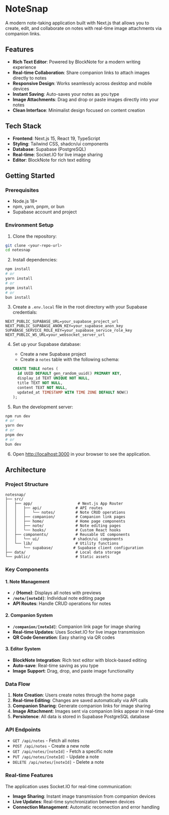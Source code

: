 # NoteSnap

A modern note-taking application built with Next.js that allows you to create, edit, and collaborate on notes with real-time image attachments via companion links.

## Features

- **Rich Text Editor**: Powered by BlockNote for a modern writing experience
- **Real-time Collaboration**: Share companion links to attach images directly to notes
- **Responsive Design**: Works seamlessly across desktop and mobile devices
- **Instant Saving**: Auto-saves your notes as you type
- **Image Attachments**: Drag and drop or paste images directly into your notes
- **Clean Interface**: Minimalist design focused on content creation

## Tech Stack

- **Frontend**: Next.js 15, React 19, TypeScript
- **Styling**: Tailwind CSS, shadcn/ui components
- **Database**: Supabase (PostgreSQL)
- **Real-time**: Socket.IO for live image sharing
- **Editor**: BlockNote for rich text editing


## Getting Started

### Prerequisites

- Node.js 18+ 
- npm, yarn, pnpm, or bun
- Supabase account and project

### Environment Setup

1. Clone the repository:
```bash
git clone <your-repo-url>
cd notesnap
```

2. Install dependencies:
```bash
npm install
# or
yarn install
# or
pnpm install
# or
bun install
```

3. Create a `.env.local` file in the root directory with your Supabase credentials:
```env
NEXT_PUBLIC_SUPABASE_URL=your_supabase_project_url
NEXT_PUBLIC_SUPABASE_ANON_KEY=your_supabase_anon_key
SUPABASE_SERVICE_ROLE_KEY=your_supabase_service_role_key
NEXT_PUBLIC_WS_URL=your_websocket_server_url
```

4. Set up your Supabase database:
   - Create a new Supabase project
   - Create a `notes` table with the following schema:
   ```sql
   CREATE TABLE notes (
     id UUID DEFAULT gen_random_uuid() PRIMARY KEY,
     display_id TEXT UNIQUE NOT NULL,
     title TEXT NOT NULL,
     content TEXT NOT NULL,
     updated_at TIMESTAMP WITH TIME ZONE DEFAULT NOW()
   );
   ```

5. Run the development server:
```bash
npm run dev
# or
yarn dev
# or
pnpm dev
# or
bun dev
```

6. Open [http://localhost:3000](http://localhost:3000) in your browser to see the application.

## Architecture

### Project Structure

```
notesnap/
├── src/
│   ├── app/                    # Next.js App Router
│   │   ├── api/               # API routes
│   │   │   └── notes/         # Note CRUD operations
│   │   ├── companion/         # Companion link pages
│   │   ├── home/              # Home page components
│   │   ├── note/              # Note editing pages
│   │   └── hooks/             # Custom React hooks
│   ├── components/            # Reusable UI components
│   │   └── ui/               # shadcn/ui components
│   └── lib/                   # Utility functions
│       └── supabase/         # Supabase client configuration
├── data/                      # Local data storage
└── public/                    # Static assets
```

### Key Components

#### 1. **Note Management**
- **`/` (Home)**: Displays all notes with previews
- **`/note/[noteId]`**: Individual note editing page
- **API Routes**: Handle CRUD operations for notes

#### 2. **Companion System**
- **`/companion/[noteId]`**: Companion link page for image sharing
- **Real-time Updates**: Uses Socket.IO for live image transmission
- **QR Code Generation**: Easy sharing via QR codes

#### 3. **Editor System**
- **BlockNote Integration**: Rich text editor with block-based editing
- **Auto-save**: Real-time saving as you type
- **Image Support**: Drag, drop, and paste image functionality

### Data Flow

1. **Note Creation**: Users create notes through the home page
2. **Real-time Editing**: Changes are saved automatically via API calls
3. **Companion Sharing**: Generate companion links for image sharing
4. **Image Attachment**: Images sent via companion links appear in real-time
5. **Persistence**: All data is stored in Supabase PostgreSQL database

### API Endpoints

- `GET /api/notes` - Fetch all notes
- `POST /api/notes` - Create a new note
- `GET /api/notes/[noteId]` - Fetch a specific note
- `PUT /api/notes/[noteId]` - Update a note
- `DELETE /api/notes/[noteId]` - Delete a note

### Real-time Features

The application uses Socket.IO for real-time communication:
- **Image Sharing**: Instant image transmission from companion devices
- **Live Updates**: Real-time synchronization between devices
- **Connection Management**: Automatic reconnection and error handling
